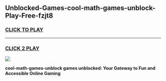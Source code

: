 
## Unblocked-Games-cool-math-games-unblock-Play-Free-fzjt8
<h3>
<a href="https://premium76.site?title=cool-math-games-unblock&ref=18A">CLICK TO PLAY</a></h3>
<hr>

<h3>
<a href="https://premium76.site?title=cool-math-games-unblock&ref=18A">CLICK 2 PLAY</a>
  
</h3>

<a href="https://premium76.site?title=cool-math-games-unblock&ref=18A"><img src="https://clearcache.store/games.png"></a>


**cool-math-games-unblock games unblocked: Your Gateway to Fun and Accessible Online Gaming**
